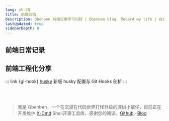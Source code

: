 ```yaml
---
lang: zh-CN
title: 前端归档
description: Qbenben 前端日常学习归档 | Qbenben blog. Record my life | 在代码世界里打怪升级的小靓仔
lastUpdated: true
sidebarDepth: 0
---
```


## 前端日常记录

## 前端工程化分享

::: link {gi-hook} [husky](/docs/fontend/husky.html)
新版 husky 配置与 Git Hooks 剖析
:::

<br>
<br>

> 我是 Qbenben，一个在沉浸在代码世界打怪升级的深圳小靓仔，目前正在开发维护 [X-Cmd](https://x-cmd.com/) Shell开源工具库，感谢您的阅读。[Github](https://github.com/Zhengqbbb) · [Blog](https://www.qbenben.com/)